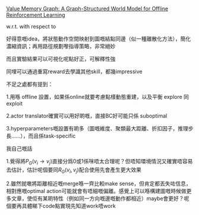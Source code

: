 [Value Memory Graph: A Graph-Structured World Model for Offline Reinforcement Learning](https://doi.org/10.48550/arXiv.2206.04384)

w.r.t. with respect to



好得意嘅idea，將狀態動作空間映射到圖嘅結點同邊（似一種離散化方法），簡化濃縮資訊；再用路徑規劃嚟指導策略，非常絕妙

而且實驗結果可以可視化呢點好正，可解釋性強

同埋可以通過重寫reward去學識其他skill，都幾impressive



不足之處都有提到：

1.用喺 offline 設置，如果係online就要考慮點樣動態重建，以及平衡 explore 同 exploit

2.actor translator確實可以用好啲嘅，直接BC好可能只係 suboptimal

3.hyperparameters嘅設置有啲多（圖嘅維度、聚類最大距離、折扣因子，推理步長……），而且係task-specific



我自己嘅話

1.覺得將$P_G(v_i\rightarrow v_j)$直接分爲0或1係咪唔太合理呢？但唔知環境情況又確實唔容易去估計，估計呢個要同$R_G(v_i,v_j)$配合使用先會產生更大效果

2.雖然就噉將距離相近嘅merge喺一齊比較make sense，但肯定都丟失咗信息，相對應嘅optimal action可能就會有唔細嘅偏離。感覺上可以喺構建圖嘅時候做更多文章，使佢有某啲特性（例如同一方向嘅邊嘅動作都相近）maybe會更好？呢個要再具體睇下code點實現先知道work唔work